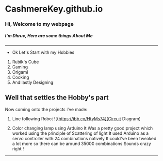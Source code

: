 # CashmereKey.github.io
### Hi, Welcome to my webpage
##### I'm Dhruv, Here are some things About Me
---------------------
- Ok Let's Start with my Hobbies
1. Rubik's Cube
2. Gaming
3. Origami
4. Cooking
5. And lastly Designing

## Well that settles the Hobby's part
Now coming onto the projects I've made:
1. Line following Robot
![(https://ibb.co/HtyMs74](Circuit Diagram)


2. Color changing lamp using Arduino
It Was a pretty good project which worked using the principle of Scattering of light
It used Arduino as a servo controller with 24 combinations natively
It could've been tweaked a lot more so there can be around 35000 combinations 
Sounds crazy right !

-----------------------------------------------
